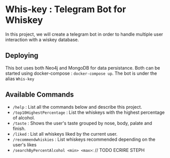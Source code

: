 # Whis-key : Telegram Bot for Whiskey

In this project, we will create a telegram bot in order to handle multiple user interaction with a wiskey database.

## Deploying
This bot uses both Neo4j and MongoDB for data persistance. Both can be started using docker-compose : ```docker-compose up```. The bot is under the alias ```Whis-key```


## Available Commands

* ```/help``` : List all the commands below and describe this project.
* ```/top10HighestPercentage``` : List the whiskeys with the highest percentage of alcohol.
* ```/taste``` : Shows the user's taste grouped by nose, body, palate and finish.
* ```/liked``` : List all whiskeys liked by the current user.
* ```/recommendwhiskies``` : List whiskeys recommended depending on the user's likes
* ```/searchByPercentAlcohol <min> <max>```: // TODO ECRIRE STEPH
